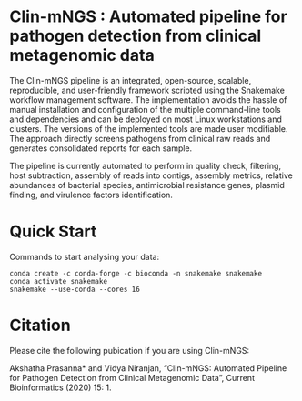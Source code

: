 # Clin-mNGS : Automated pipeline for pathogen detection from clinical metagenomic data


The Clin-mNGS pipeline is an integrated, open-source, scalable, reproducible, and user-friendly framework scripted using
the Snakemake workflow management software. The implementation avoids the hassle of manual installation and configuration of the multiple
command-line tools and dependencies and can be deployed on most Linux workstations and clusters. The versions of the implemented tools are made user modifiable. The approach directly screens pathogens from clinical raw reads and generates consolidated reports for each sample.

The pipeline is currently automated to perform in quality check, filtering, host subtraction, assembly of reads into contigs, assembly metrics, relative abundances of bacterial species, antimicrobial resistance genes, plasmid finding, and virulence factors identification. 


# Quick Start

Commands to start analysing your data:

    conda create -c conda-forge -c bioconda -n snakemake snakemake      
    conda activate snakemake
    snakemake --use-conda --cores 16
    
    
# Citation


Please cite the following pubication if you are using Clin-mNGS:

Akshatha Prasanna* and Vidya Niranjan, “Clin-mNGS: Automated Pipeline for Pathogen Detection from Clinical Metagenomic Data”, Current Bioinformatics (2020) 15: 1. 


    
    



